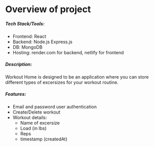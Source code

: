 # Overview of project

##### Tech Stack/Tools:

- Frontend: React
- Backend: Node.js Express.js
- DB: MongoDB
- Hosting: render.com for backend, netlify for frontend

##### Description:

Workout Home is designed to be an application where you can store different types of excersizes for your workout routine.

##### Features:

- Email and password user authentication
- Create/Delete workout
- Workout details:
  - Name of excersize
  - Load (in lbs)
  - Reps
  - timestamp (createdAt)

